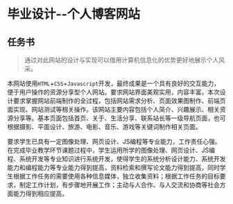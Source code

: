 # 毕业设计--个人博客网站

## 任务书

>  通过对此网站的设计与实现可以借用计算机信息化的优势更好地展示个人风采。

本网站使用`HTML`+`CSS`+`Javascript`开发，最终成果是一个具有良好的交互能力，便于用户操作的资源分享型个人网站。要求网站界面美观实用，内容丰富。本次设计要求掌握网站前端制作的全过程，包括网站需求分析、页面效果图制作、前端页面实现、网站测试等相关操作。该网站主要内容包括个人简介、兴趣展示、相关资源分享等。基本页面包括首页、关于、生活分享、联系站长等一级导航页面，也可根据摄影、平面设计、旅游、电影、音乐、游戏等关键词制作相关页面。

要求学生已具有一定图像处理、网页设计、JS编程等专业能力，工作责任心强。在完成毕业教学环节课题过程中，学生运用所学的图像处理、网页设计、JS编程、系统开发等专业知识进行系统开发，使得学生的系统分析设计能力、系统开发能力和编程能力等专业能力得到提高，资料检索和撰写论文能力得到提高，同时学生根据工作任务的需要使用各种信息媒体，独立收集资料；根据工作任务的目标要求，制定工作计划，有步骤地开展工作；主动与人合作、与人交流和协商等社会方面能力得到相应提高。